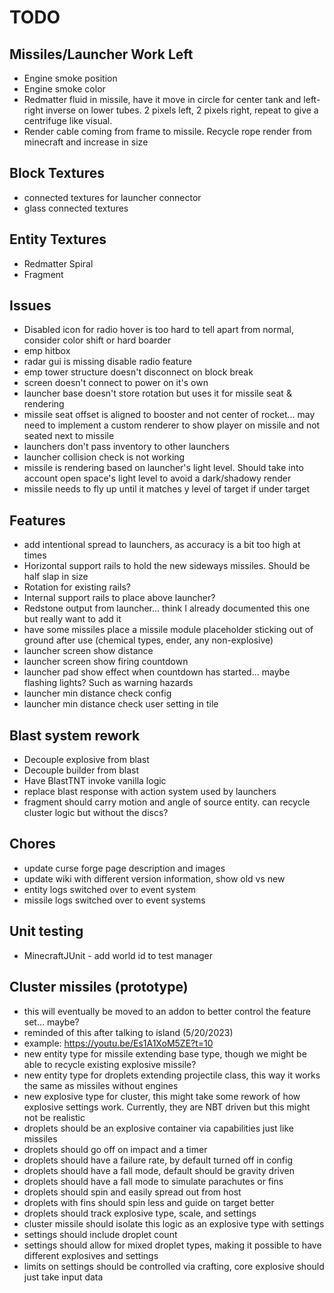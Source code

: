 # TODO

## Missiles/Launcher Work Left

- Engine smoke position
- Engine smoke color
- Redmatter fluid in missile, have it move in circle for center tank and left-right inverse on lower tubes. 2 pixels left, 2 pixels right, repeat to give a centrifuge like visual.
- Render cable coming from frame to missile. Recycle rope render from minecraft and increase in size

## Block Textures

- connected textures for launcher connector
- glass connected textures

## Entity Textures

- Redmatter Spiral
- Fragment 

## Issues

- Disabled icon for radio hover is too hard to tell apart from normal, consider color shift or hard boarder
- emp hitbox
- radar gui is missing disable radio feature
- emp tower structure doesn't disconnect on block break
- screen doesn't connect to power on it's own
- launcher base doesn't store rotation but uses it for missile seat & rendering
- missile seat offset is aligned to booster and not center of rocket... may need to implement a custom renderer to show player on missile and not seated next to missile
- launchers don't pass inventory to other launchers
- launcher collision check is not working
- missile is rendering based on launcher's light level. Should take into account open space's light level to avoid a dark/shadowy render
- missile needs to fly up until it matches y level of target if under target

## Features

- add intentional spread to launchers, as accuracy is a bit too high at times
- Horizontal support rails to hold the new sideways missiles. Should be half slap in size
- Rotation for existing rails?
- Internal support rails to place above launcher?
- Redstone output from launcher... think I already documented this one but really want to add it
- have some missiles place a missile module placeholder sticking out of ground after use (chemical types, ender, any non-explosive)
- launcher screen show distance
- launcher screen show firing countdown
- launcher pad show effect when countdown has started... maybe flashing lights? Such as warning hazards
- launcher min distance check config
- launcher min distance check user setting in tile

## Blast system rework

- Decouple explosive from blast
- Decouple builder from blast
- Have BlastTNT invoke vanilla logic
- replace blast response with action system used by launchers
- fragment should carry motion and angle of source entity. can recycle cluster logic but without the discs?

## Chores

- update curse forge page description and images
- update wiki with different version information, show old vs new
- entity logs switched over to event system
- missile logs switched over to event systems

## Unit testing

- MinecraftJUnit - add world id to test manager

## Cluster missiles (prototype)

- this will eventually be moved to an addon to better control the feature set... maybe?
- reminded of this after talking to island (5/20/2023)
- example: https://youtu.be/Es1A1XoM5ZE?t=10
- new entity type for missile extending base type, though we might be able to recycle existing explosive missile?
- new entity type for droplets extending projectile class, this way it works the same as missiles without engines
- new explosive type for cluster, this might take some rework of how explosive settings work. Currently, they are NBT driven but this might not be realistic
- droplets should be an explosive container via capabilities just like missiles
- droplets should go off on impact and a timer
- droplets should have a failure rate, by default turned off in config
- droplets should have a fall mode, default should be gravity driven
- droplets should have a fall mode to simulate parachutes or fins
- droplets should spin and easily spread out from host
- droplets with fins should spin less and guide on target better
- droplets should track explosive type, scale, and settings
- cluster missile should isolate this logic as an explosive type with settings
- settings should include droplet count
- settings should allow for mixed droplet types, making it possible to have different explosives and settings
- limits on settings should be controlled via crafting, core explosive should just take input data